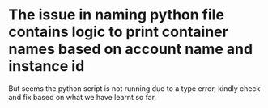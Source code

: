 # The issue in naming python file contains logic to print container names based on account name and instance id

But seems the python script is not running due to a type error, kindly check and fix based on what we have learnt so far.
